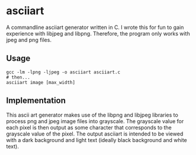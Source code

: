 # asciiart
A commandline asciiart generator written in C. I wrote this for fun to gain experience with libjpeg and libpng. Therefore, the program only works with jpeg and png files.

Usage
-----
```
gcc -lm -lpng -ljpeg -o asciiart asciiart.c
# then...
asciiart image [max_width]
```

Implementation
-----
This ascii art generator makes use of the libpng and libjpeg libraries to process png and jpeg image files into grayscale. The grayscale value for each pixel is then output as some character that corresponds to the grayscale value of the pixel. The output asciiart is intended to be viewed with a dark background and light text (ideally black background and white text).

